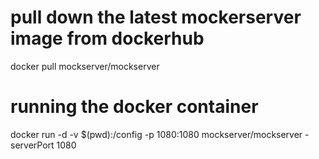 # pull down the latest mockerserver image from dockerhub
docker pull mockserver/mockserver

# running the docker container
docker run -d -v $(pwd):/config -p 1080:1080  mockserver/mockserver -serverPort 1080
